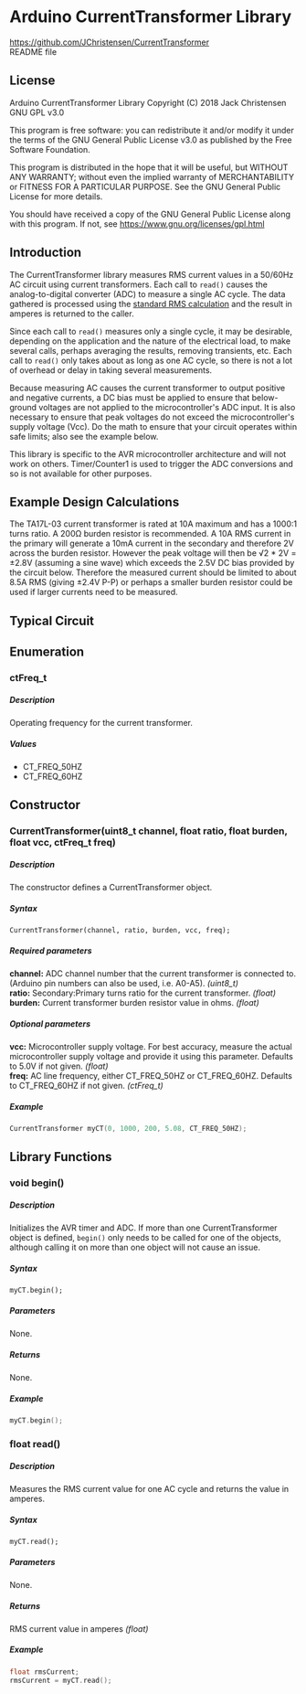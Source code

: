 # Arduino CurrentTransformer Library
https://github.com/JChristensen/CurrentTransformer  
README file  

## License
Arduino CurrentTransformer Library Copyright (C) 2018 Jack Christensen GNU GPL v3.0

This program is free software: you can redistribute it and/or modify it under the terms of the GNU General Public License v3.0 as published by the Free Software Foundation.

This program is distributed in the hope that it will be useful, but WITHOUT ANY WARRANTY; without even the implied warranty of MERCHANTABILITY or FITNESS FOR A PARTICULAR PURPOSE.  See the GNU General Public License for more details.

You should have received a copy of the GNU General Public License along with this program. If not, see <https://www.gnu.org/licenses/gpl.html>

## Introduction
The CurrentTransformer library measures RMS current values in a 50/60Hz AC circuit using current transformers. Each call to `read()` causes the analog-to-digital converter (ADC) to measure a single AC cycle. The data gathered is processed using the [standard RMS calculation](https://en.wikipedia.org/wiki/Root_mean_square#Definition) and the result in amperes is returned to the caller.

Since each call to `read()` measures only a single cycle, it may be desirable, depending on the application and the nature of the electrical load, to make several calls, perhaps averaging the results, removing transients, etc. Each call to `read()` only takes about as long as one AC cycle, so there is not a lot of overhead or delay in taking several measurements.

Because measuring AC causes the current transformer to output positive and negative currents, a DC bias must be applied to ensure that below-ground voltages are not applied to the microcontroller's ADC input. It is also necessary to ensure that peak voltages do not exceed the microcontroller's supply voltage (Vcc). Do the math to ensure that your circuit operates within safe limits; also see the example below.

This library is specific to the AVR microcontroller architecture and will not work on others. Timer/Counter1 is used to trigger the ADC conversions and so is not available for other purposes.

## Example Design Calculations

The TA17L-03 current transformer is rated at 10A maximum and has a 1000:1 turns ratio. A 200Ω burden resistor is recommended. A 10A RMS current in the primary will generate a 10mA current in the secondary and therefore 2V across the burden resistor. However the peak voltage will then be √2 * 2V = ±2.8V (assuming a sine wave) which exceeds the 2.5V DC bias provided by the circuit below. Therefore the measured current should be limited to about 8.5A RMS (giving ±2.4V P-P) or perhaps a smaller burden resistor could be used if larger currents need to be measured.

## Typical Circuit

## Enumeration
### ctFreq_t
##### Description
Operating frequency for the current transformer.
##### Values
- CT_FREQ_50HZ
- CT_FREQ_60HZ

## Constructor

### CurrentTransformer(uint8_t channel, float ratio, float burden, float vcc, ctFreq_t freq)
##### Description
The constructor defines a CurrentTransformer object.
##### Syntax
`CurrentTransformer(channel, ratio, burden, vcc, freq);`
##### Required parameters
**channel:** ADC channel number that the current transformer is connected to. (Arduino pin numbers can also be used, i.e. A0-A5). *(uint8_t)*  
**ratio:** Secondary:Primary turns ratio for the current transformer. *(float)*
**burden:** Current transformer burden resistor value in ohms. *(float)*
##### Optional parameters
**vcc:** Microcontroller supply voltage. For best accuracy, measure the actual microcontroller supply voltage and provide it using this parameter. Defaults to 5.0V if not given. *(float)*  
**freq:** AC line frequency, either CT_FREQ_50HZ or CT_FREQ_60HZ. Defaults to CT_FREQ_60HZ if not given. *(ctFreq_t)*  
##### Example
```c++
CurrentTransformer myCT(0, 1000, 200, 5.08, CT_FREQ_50HZ);
```
## Library Functions

### void begin()
##### Description
Initializes the AVR timer and ADC. If more than one CurrentTransformer object is defined, `begin()` only needs to be called for one of the objects, although calling it on more than one object will not cause an issue.
##### Syntax
`myCT.begin();`
##### Parameters
None.
##### Returns
None.
##### Example
```c++
myCT.begin();
```
### float read()
##### Description
Measures the RMS current value for one AC cycle and returns the value in amperes.
##### Syntax
`myCT.read();`
##### Parameters
None.
##### Returns
RMS current value in amperes *(float)*
##### Example
```c++
float rmsCurrent;
rmsCurrent = myCT.read();

```
